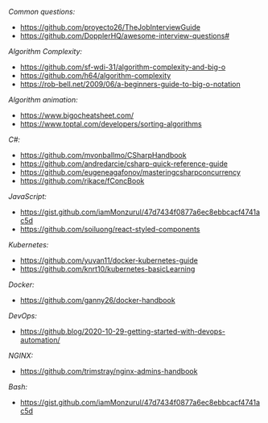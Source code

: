 *Common questions:*
- https://github.com/proyecto26/TheJobInterviewGuide
- https://github.com/DopplerHQ/awesome-interview-questions#

*Algorithm Complexity:*
- https://github.com/sf-wdi-31/algorithm-complexity-and-big-o
- https://github.com/h64/algorithm-complexity
- https://rob-bell.net/2009/06/a-beginners-guide-to-big-o-notation

*Algorithm animation:*
- https://www.bigocheatsheet.com/
- https://www.toptal.com/developers/sorting-algorithms

*C#:*
- https://github.com/mvonballmo/CSharpHandbook
- https://github.com/andredarcie/csharp-quick-reference-guide
- https://github.com/eugeneagafonov/masteringcsharpconcurrency
- https://github.com/rikace/fConcBook

*JavaScript:*
- https://gist.github.com/iamMonzurul/47d7434f0877a6ec8ebbcacf4741ac5d
- https://github.com/soiluong/react-styled-components

*Kubernetes:*
- https://github.com/yuvan11/docker-kubernetes-guide
- https://github.com/knrt10/kubernetes-basicLearning

*Docker:*
- https://github.com/ganny26/docker-handbook

*DevOps:*
- https://github.blog/2020-10-29-getting-started-with-devops-automation/

*NGINX:*
- https://github.com/trimstray/nginx-admins-handbook

*Bash:*
- https://gist.github.com/iamMonzurul/47d7434f0877a6ec8ebbcacf4741ac5d
